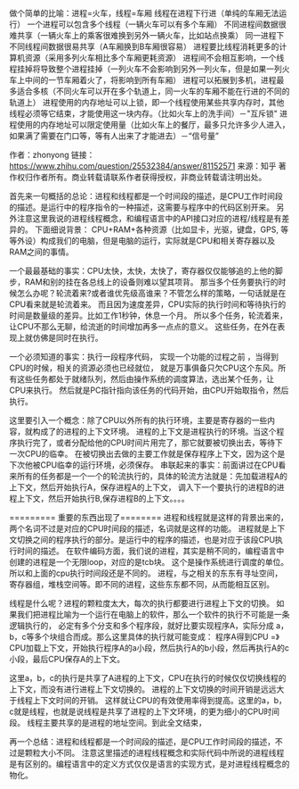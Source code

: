 做个简单的比喻：进程=火车，线程=车厢
线程在进程下行进（单纯的车厢无法运行）
一个进程可以包含多个线程（一辆火车可以有多个车厢）
不同进程间数据很难共享（一辆火车上的乘客很难换到另外一辆火车，比如站点换乘）
同一进程下不同线程间数据很易共享（A车厢换到B车厢很容易）
进程要比线程消耗更多的计算机资源（采用多列火车相比多个车厢更耗资源）
进程间不会相互影响，一个线程挂掉将导致整个进程挂掉（一列火车不会影响到另外一列火车，但是如果一列火车上中间的一节车厢着火了，将影响到所有车厢）
进程可以拓展到多机，进程最多适合多核（不同火车可以开在多个轨道上，同一火车的车厢不能在行进的不同的轨道上）
进程使用的内存地址可以上锁，即一个线程使用某些共享内存时，其他线程必须等它结束，才能使用这一块内存。（比如火车上的洗手间）－"互斥锁"
进程使用的内存地址可以限定使用量（比如火车上的餐厅，最多只允许多少人进入，如果满了需要在门口等，等有人出来了才能进去）－“信号量”

[](https://www.zhihu.com/question/25532384/answer/411179772)


作者：zhonyong
链接：https://www.zhihu.com/question/25532384/answer/81152571
来源：知乎
著作权归作者所有。商业转载请联系作者获得授权，非商业转载请注明出处。

首先来一句概括的总论：进程和线程都是一个时间段的描述，是CPU工作时间段的描述。是运行中的程序指令的一种描述，这需要与程序中的代码区别开来。
另外注意这里我说的进程线程概念，和编程语言中的API接口对应的进程/线程是有差异的。
下面细说背景：
CPU+RAM+各种资源（比如显卡，光驱，键盘，GPS, 等等外设）构成我们的电脑，但是电脑的运行，实际就是CPU和相关寄存器以及RAM之间的事情。

一个最最基础的事实：CPU太快，太快，太快了，寄存器仅仅能够追的上他的脚步，RAM和别的挂在各总线上的设备则难以望其项背。
那当多个任务要执行的时候怎么办呢？轮流着来?或者谁优先级高谁来？不管怎么样的策略，一句话就是在CPU看来就是轮流着来。
而且因为速度差异，CPU实际的执行时间和等待执行的时间是数量级的差异。比如工作1秒钟，休息一个月。
所以多个任务，轮流着来，让CPU不那么无聊，给流逝的时间增加再多一点点的意义。
这些任务，在外在表现上就仿佛是同时在执行。

一个必须知道的事实：执行一段程序代码，
实现一个功能的过程之前 ，当得到CPU的时候，相关的资源必须也已经就位，
就是万事俱备只欠CPU这个东风。所有这些任务都处于就绪队列，然后由操作系统的调度算法，选出某个任务，让CPU来执行。
然后就是PC指针指向该任务的代码开始，由CPU开始取指令，然后执行。

这里要引入一个概念：除了CPU以外所有的执行环境，主要是寄存器的一些内容，就构成了的进程的上下文环境。
进程的上下文是进程执行的环境。当这个程序执行完了，或者分配给他的CPU时间片用完了，那它就要被切换出去，等待下一次CPU的临幸。
在被切换出去做的主要工作就是保存程序上下文，因为这个是下次他被CPU临幸的运行环境，必须保存。
串联起来的事实：前面讲过在CPU看来所有的任务都是一个一个的轮流执行的，具体的轮流方法就是：先加载进程A的上下文，然后开始执行A，保存进程A的上下文，
调入下一个要执行的进程B的进程上下文，然后开始执行B,保存进程B的上下文。。。。

========= 重要的东西出现了========
进程和线程就是这样的背景出来的，两个名词不过是对应的CPU时间段的描述，名词就是这样的功能。
进程就是上下文切换之间的程序执行的部分。是运行中的程序的描述，也是对应于该段CPU执行时间的描述。
在软件编码方面，我们说的进程，其实是稍不同的，编程语言中创建的进程是一个无限loop，对应的是tcb块。
这个是操作系统进行调度的单位。所以和上面的cpu执行时间段还是不同的。
进程，与之相关的东东有寻址空间，寄存器组，堆栈空间等。即不同的进程，这些东东都不同，从而能相互区别。

线程是什么呢？进程的颗粒度太大，每次的执行都要进行进程上下文的切换。
如果我们把进程比喻为一个运行在电脑上的软件，那么一个软件的执行不可能是一条逻辑执行的，
必定有多个分支和多个程序段，就好比要实现程序A，实际分成 a，b，c等多个块组合而成。那么这里具体的执行就可能变成：
程序A得到CPU =》CPU加载上下文，开始执行程序A的a小段，然后执行A的b小段，然后再执行A的c小段，最后CPU保存A的上下文。

这里a，b，c的执行是共享了A进程的上下文，CPU在执行的时候仅仅切换线程的上下文，而没有进行进程上下文切换的。
进程的上下文切换的时间开销是远远大于线程上下文时间的开销。
这样就让CPU的有效使用率得到提高。这里的a，b，c就是线程，也就是说线程是共享了进程的上下文环境，的更为细小的CPU时间段。
线程主要共享的是进程的地址空间。到此全文结束，

再一个总结：进程和线程都是一个时间段的描述，是CPU工作时间段的描述，不过是颗粒大小不同。
注意这里描述的进程线程概念和实际代码中所说的进程线程是有区别的。编程语言中的定义方式仅仅是语言的实现方式，是对进程线程概念的物化。
